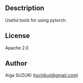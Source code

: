 ## Desctription

Useful tools for using pytorch.

## License

Apache 2.0

## Author
Aiga SUZUKI (tochikuji@gmail.com)
